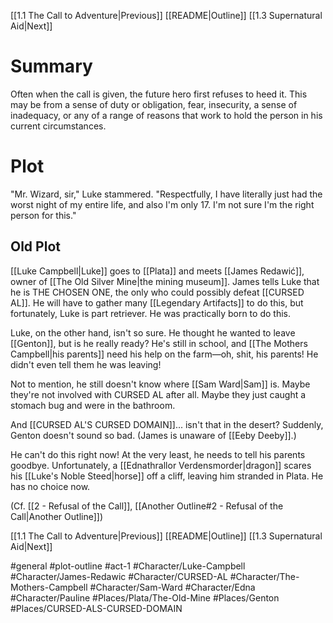 [[1.1 The Call to Adventure|Previous]]
[[README|Outline]]
[[1.3 Supernatural Aid|Next]]
# Summary
Often when the call is given, the future hero first refuses to heed it. This may be from a sense of duty or obligation, fear, insecurity, a sense of inadequacy, or any of a range of reasons that work to hold the person in his current circumstances.

# Plot
"Mr. Wizard, sir," Luke stammered. "Respectfully, I have literally just had the worst night of my entire life, and also I'm only 17. I'm not sure I'm the right person for this."


## Old Plot
[[Luke Campbell|Luke]] goes to [[Plata]] and meets [[James Redawić]], owner of [[The Old Silver Mine|the mining museum]]. James tells Luke that he is THE CHOSEN ONE, the only who could possibly defeat [[CURSED AL]]. He will have to gather many [[Legendary Artifacts]] to do this, but fortunately, Luke is part retriever. He was practically born to do this.

Luke, on the other hand, isn't so sure. He thought he wanted to leave [[Genton]], but is he really ready? He's still in school, and [[The Mothers Campbell|his parents]] need his help on the farm—oh, shit, his parents! He didn't even tell them he was leaving!

Not to mention, he still doesn't know where [[Sam Ward|Sam]] is. Maybe they're not involved with CURSED AL after all. Maybe they just caught a stomach bug and were in the bathroom.

And [[CURSED AL'S CURSED DOMAIN]]... isn't that in the desert? Suddenly, Genton doesn't sound so bad. (James is unaware of [[Eeby Deeby]].)

He can't do this right now! At the very least, he needs to tell his parents goodbye. Unfortunately, a [[Ednathrallor Verdensmorder|dragon]] scares his [[Luke's Noble Steed|horse]] off a cliff, leaving him stranded in Plata. He has no choice now.

(Cf. [[2 - Refusal of the Call]], [[Another Outline#2 - Refusal of the Call|Another Outline]])

[[1.1 The Call to Adventure|Previous]]
[[README|Outline]]
[[1.3 Supernatural Aid|Next]]

#general #plot-outline #act-1 #Character/Luke-Campbell #Character/James-Redawic #Character/CURSED-AL #Character/The-Mothers-Campbell #Character/Sam-Ward #Character/Edna #Character/Pauline #Places/Plata/The-Old-Mine  #Places/Genton #Places/CURSED-ALS-CURSED-DOMAIN 